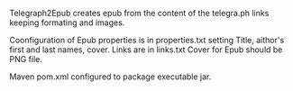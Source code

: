 Telegraph2Epub creates epub from the content of the telegra.ph links keeping formating and images.

Coonfiguration of Epub properties is in properties.txt setting Title, aithor's first and last names, cover.
Links are in links.txt
Cover for Epub should be PNG file.

Maven pom.xml configured to package executable jar.
